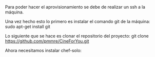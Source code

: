 Para poder hacer el aprovisionamiento se debe de realizar un ssh a la máquina.

Una vez hecho esto lo primero es instalar el comando git de la máquina: sudo apt-get install git

Lo siguiente que se hace es clonar el repositorio del proyecto: git clone https://github.com/pmmre/CineForYou.git

Ahora necesitamos instalar chef-solo: 
